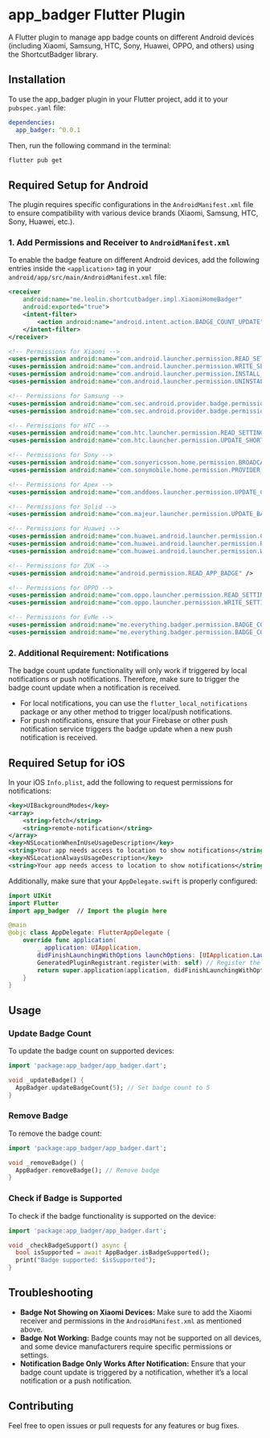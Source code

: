 
# app_badger Flutter Plugin

A Flutter plugin to manage app badge counts on different Android devices (including Xiaomi, Samsung, HTC, Sony, Huawei, OPPO, and others) using the ShortcutBadger library.

## Installation

To use the app_badger plugin in your Flutter project, add it to your `pubspec.yaml` file:

```yaml
dependencies:
  app_badger: ^0.0.1
```

Then, run the following command in the terminal:

```bash
flutter pub get
```

## Required Setup for Android

The plugin requires specific configurations in the `AndroidManifest.xml` file to ensure compatibility with various device brands (Xiaomi, Samsung, HTC, Sony, Huawei, etc.).

### 1. Add Permissions and Receiver to `AndroidManifest.xml`

To enable the badge feature on different Android devices, add the following entries inside the `<application>` tag in your `android/app/src/main/AndroidManifest.xml` file:

```xml
<receiver
    android:name="me.leolin.shortcutbadger.impl.XiaomiHomeBadger"
    android:exported="true">
    <intent-filter>
        <action android:name="android.intent.action.BADGE_COUNT_UPDATE" />
    </intent-filter>
</receiver>

<!-- Permissions for Xiaomi -->
<uses-permission android:name="com.android.launcher.permission.READ_SETTINGS" />
<uses-permission android:name="com.android.launcher.permission.WRITE_SETTINGS" />
<uses-permission android:name="com.android.launcher.permission.INSTALL_SHORTCUT" />
<uses-permission android:name="com.android.launcher.permission.UNINSTALL_SHORTCUT" />

<!-- Permissions for Samsung -->
<uses-permission android:name="com.sec.android.provider.badge.permission.READ" />
<uses-permission android:name="com.sec.android.provider.badge.permission.WRITE" />

<!-- Permissions for HTC -->
<uses-permission android:name="com.htc.launcher.permission.READ_SETTINGS" />
<uses-permission android:name="com.htc.launcher.permission.UPDATE_SHORTCUT" />

<!-- Permissions for Sony -->
<uses-permission android:name="com.sonyericsson.home.permission.BROADCAST_BADGE" />
<uses-permission android:name="com.sonymobile.home.permission.PROVIDER_INSERT_BADGE" />

<!-- Permissions for Apex -->
<uses-permission android:name="com.anddoes.launcher.permission.UPDATE_COUNT" />

<!-- Permissions for Solid -->
<uses-permission android:name="com.majeur.launcher.permission.UPDATE_BADGE" />

<!-- Permissions for Huawei -->
<uses-permission android:name="com.huawei.android.launcher.permission.CHANGE_BADGE" />
<uses-permission android:name="com.huawei.android.launcher.permission.READ_SETTINGS" />
<uses-permission android:name="com.huawei.android.launcher.permission.WRITE_SETTINGS" />

<!-- Permissions for ZUK -->
<uses-permission android:name="android.permission.READ_APP_BADGE" />

<!-- Permissions for OPPO -->
<uses-permission android:name="com.oppo.launcher.permission.READ_SETTINGS" />
<uses-permission android:name="com.oppo.launcher.permission.WRITE_SETTINGS" />

<!-- Permissions for EvMe -->
<uses-permission android:name="me.everything.badger.permission.BADGE_COUNT_READ" />
<uses-permission android:name="me.everything.badger.permission.BADGE_COUNT_WRITE" />
```

### 2. Additional Requirement: Notifications

The badge count update functionality will only work if triggered by local notifications or push notifications. Therefore, make sure to trigger the badge count update when a notification is received.

- For local notifications, you can use the `flutter_local_notifications` package or any other method to trigger local/push notifications.
- For push notifications, ensure that your Firebase or other push notification service triggers the badge update when a new push notification is received.

## Required Setup for iOS

In your iOS `Info.plist`, add the following to request permissions for notifications:

```xml
<key>UIBackgroundModes</key>
<array>
    <string>fetch</string>
    <string>remote-notification</string>
</array>
<key>NSLocationWhenInUseUsageDescription</key>
<string>Your app needs access to location to show notifications</string>
<key>NSLocationAlwaysUsageDescription</key>
<string>Your app needs access to location to show notifications</string>
```

Additionally, make sure that your `AppDelegate.swift` is properly configured:

```swift
import UIKit
import Flutter
import app_badger  // Import the plugin here

@main
@objc class AppDelegate: FlutterAppDelegate {
    override func application(
        _ application: UIApplication,
        didFinishLaunchingWithOptions launchOptions: [UIApplication.LaunchOptionsKey: Any]?) -> Bool {
        GeneratedPluginRegistrant.register(with: self) // Register the Flutter plugins
        return super.application(application, didFinishLaunchingWithOptions: launchOptions)
    }
}
```

## Usage

### Update Badge Count

To update the badge count on supported devices:

```dart
import 'package:app_badger/app_badger.dart';

void _updateBadge() {
  AppBadger.updateBadgeCount(5); // Set badge count to 5
}
```

### Remove Badge

To remove the badge count:

```dart
import 'package:app_badger/app_badger.dart';

void _removeBadge() {
  AppBadger.removeBadge(); // Remove badge
}
```

### Check if Badge is Supported

To check if the badge functionality is supported on the device:

```dart
import 'package:app_badger/app_badger.dart';

void _checkBadgeSupport() async {
  bool isSupported = await AppBadger.isBadgeSupported();
  print("Badge supported: $isSupported");
}
```

## Troubleshooting

- **Badge Not Showing on Xiaomi Devices:** Make sure to add the Xiaomi receiver and permissions in the `AndroidManifest.xml` as mentioned above.
- **Badge Not Working:** Badge counts may not be supported on all devices, and some device manufacturers require specific permissions or settings.
- **Notification Badge Only Works After Notification:** Ensure that your badge count update is triggered by a notification, whether it’s a local notification or a push notification.

## Contributing

Feel free to open issues or pull requests for any features or bug fixes.
